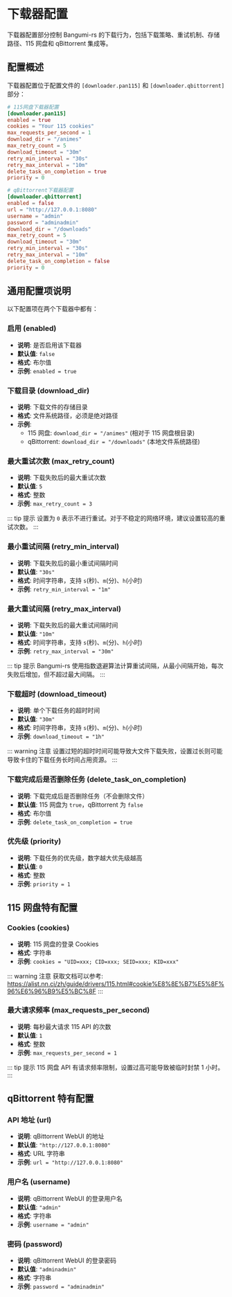 # 下载器配置

下载器配置部分控制 Bangumi-rs 的下载行为，包括下载策略、重试机制、存储路径、115 网盘和 qBittorrent 集成等。

## 配置概述

下载器配置位于配置文件的 `[downloader.pan115]` 和 `[downloader.qbittorrent]` 部分：

```toml
# 115网盘下载器配置
[downloader.pan115]
enabled = true
cookies = "Your 115 cookies"
max_requests_per_second = 1
download_dir = "/animes"
max_retry_count = 5
download_timeout = "30m"
retry_min_interval = "30s"
retry_max_interval = "10m"
delete_task_on_completion = true
priority = 0

# qBittorrent下载器配置
[downloader.qbittorrent]
enabled = false
url = "http://127.0.0.1:8080"
username = "admin"
password = "adminadmin"
download_dir = "/downloads"
max_retry_count = 5
download_timeout = "30m"
retry_min_interval = "30s"
retry_max_interval = "10m"
delete_task_on_completion = false
priority = 0
```

## 通用配置项说明

以下配置项在两个下载器中都有：

### 启用 (enabled)

- **说明**: 是否启用该下载器
- **默认值**: `false`
- **格式**: 布尔值
- **示例**: `enabled = true`

### 下载目录 (download_dir)

- **说明**: 下载文件的存储目录
- **格式**: 文件系统路径，必须是绝对路径
- **示例**:
  - 115 网盘: `download_dir = "/animes"` (相对于 115 网盘根目录)
  - qBittorrent: `download_dir = "/downloads"` (本地文件系统路径)

### 最大重试次数 (max_retry_count)

- **说明**: 下载失败后的最大重试次数
- **默认值**: `5`
- **格式**: 整数
- **示例**: `max_retry_count = 3`

::: tip 提示
设置为 `0` 表示不进行重试。对于不稳定的网络环境，建议设置较高的重试次数。
:::

### 最小重试间隔 (retry_min_interval)

- **说明**: 下载失败后的最小重试间隔时间
- **默认值**: `"30s"`
- **格式**: 时间字符串，支持 `s`(秒)、`m`(分)、`h`(小时)
- **示例**: `retry_min_interval = "1m"`

### 最大重试间隔 (retry_max_interval)

- **说明**: 下载失败后的最大重试间隔时间
- **默认值**: `"10m"`
- **格式**: 时间字符串，支持 `s`(秒)、`m`(分)、`h`(小时)
- **示例**: `retry_max_interval = "30m"`

::: tip 提示
Bangumi-rs 使用指数退避算法计算重试间隔，从最小间隔开始，每次失败后增加，但不超过最大间隔。
:::

### 下载超时 (download_timeout)

- **说明**: 单个下载任务的超时时间
- **默认值**: `"30m"`
- **格式**: 时间字符串，支持 `s`(秒)、`m`(分)、`h`(小时)
- **示例**: `download_timeout = "1h"`

::: warning 注意
设置过短的超时时间可能导致大文件下载失败，设置过长则可能导致卡住的下载任务长时间占用资源。
:::

### 下载完成后是否删除任务 (delete_task_on_completion)

- **说明**: 下载完成后是否删除任务（不会删除文件）
- **默认值**: 115 网盘为 `true`，qBittorrent 为 `false`
- **格式**: 布尔值
- **示例**: `delete_task_on_completion = true`

### 优先级 (priority)

- **说明**: 下载任务的优先级，数字越大优先级越高
- **默认值**: `0`
- **格式**: 整数
- **示例**: `priority = 1`

## 115 网盘特有配置

### Cookies (cookies)

- **说明**: 115 网盘的登录 Cookies
- **格式**: 字符串
- **示例**: `cookies = "UID=xxx; CID=xxx; SEID=xxx; KID=xxx"`

::: warning 注意
获取文档可以参考: https://alist.nn.ci/zh/guide/drivers/115.html#cookie%E8%8E%B7%E5%8F%96%E6%96%B9%E5%BC%8F
:::

### 最大请求频率 (max_requests_per_second)

- **说明**: 每秒最大请求 115 API 的次数
- **默认值**: `1`
- **格式**: 整数
- **示例**: `max_requests_per_second = 1`

::: tip 提示
115 网盘 API 有请求频率限制，设置过高可能导致被临时封禁 1 小时。
:::

## qBittorrent 特有配置

### API 地址 (url)

- **说明**: qBittorrent WebUI 的地址
- **默认值**: `"http://127.0.0.1:8080"`
- **格式**: URL 字符串
- **示例**: `url = "http://127.0.0.1:8080"`

### 用户名 (username)

- **说明**: qBittorrent WebUI 的登录用户名
- **默认值**: `"admin"`
- **格式**: 字符串
- **示例**: `username = "admin"`

### 密码 (password)

- **说明**: qBittorrent WebUI 的登录密码
- **默认值**: `"adminadmin"`
- **格式**: 字符串
- **示例**: `password = "adminadmin"`


